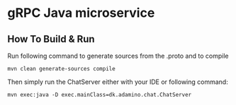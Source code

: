 # gRPC Java microservice

## How To Build & Run

Run following command to generate sources from the .proto and to compile

```
mvn clean generate-sources compile
```

Then simply run the ChatServer either with your IDE or following command:

```
mvn exec:java -D exec.mainClass=dk.adamino.chat.ChatServer
```

